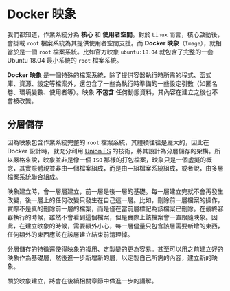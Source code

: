 # Docker 映象

我們都知道，作業系統分為 **核心** 和 **使用者空間**。對於 `Linux` 而言，核心啟動後，會掛載 `root` 檔案系統為其提供使用者空間支援。而 **Docker 映象**（`Image`），就相當於是一個 `root` 檔案系統。比如官方映象 `ubuntu:18.04` 就包含了完整的一套 Ubuntu 18.04 最小系統的 `root` 檔案系統。

**Docker 映象** 是一個特殊的檔案系統，除了提供容器執行時所需的程式、函式庫、資源、設定等檔案外，還包含了一些為執行時準備的一些設定引數（如匿名卷、環境變數、使用者等）。映象 **不包含** 任何動態資料，其內容在建立之後也不會被改變。

## 分層儲存

因為映象包含作業系統完整的 `root` 檔案系統，其體積往往是龐大的，因此在 Docker 設計時，就充分利用 [Union FS](https://en.wikipedia.org/wiki/Union_mount) 的技術，將其設計為分層儲存的架構。所以嚴格來說，映象並非是像一個 `ISO` 那樣的打包檔案，映象只是一個虛擬的概念，其實際體現並非由一個檔案組成，而是由一組檔案系統組成，或者說，由多層檔案系統聯合組成。

映象建立時，會一層層建立，前一層是後一層的基礎。每一層建立完就不會再發生改變，後一層上的任何改變只發生在自己這一層。比如，刪除前一層檔案的操作，實際不是真的刪除前一層的檔案，而是僅在當前層標記為該檔案已刪除。在最終容器執行的時候，雖然不會看到這個檔案，但是實際上該檔案會一直跟隨映象。因此，在建立映象的時候，需要額外小心，每一層儘量只包含該層需要新增的東西，任何額外的東西應該在該層建立結束前清理掉。

分層儲存的特徵還使得映象的複用、定製變的更為容易。甚至可以用之前建立好的映象作為基礎層，然後進一步新增新的層，以定製自己所需的內容，建立新的映象。

關於映象建立，將會在後續相關章節中做進一步的講解。
